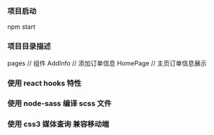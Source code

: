 
### 项目启动
npm start

### 项目目录描述
pages // 组件
  AddInfo // 添加订单信息
  HomePage // 主页订单信息展示

### 使用 react hooks 特性

### 使用 node-sass 编译 scss 文件

### 使用 css3 媒体查询 兼容移动端
